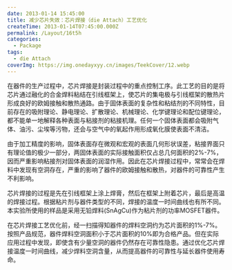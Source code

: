 ```yaml
---
date: 2013-01-14 15:45:00
title: 减少芯片失效：芯片焊接（die Attach）工艺优化
createTime: 2013-01-14T07:45:00.000Z
permalink: /Layout/16t5h
categories:
  - Package
tags:
  - die Attach
coverImg: https://img.onedayxyy.cn/images/TeekCover/12.webp
---
```


在器件的生产过程中，芯片焊接是封装过程中的重点控制工序。此工艺的目的是将芯片通过融化的合金焊料粘结在引线框架上，使芯片的集电极与引线框架的散热片形成良好的欧姆接触和散热通路。由于固体表面的复杂性和粘结剂的不同特性，目前存在的吸附理论、静电理论、扩散理论、机械理论、化学键理论和配位键理论，都不能单一地解释各种表面与粘接剂的粘接机理。任何一个固体表面都会吸附气体、油污、尘埃等污物，还会与空气中的氧起作用形成氧化膜使表面不清洁。

由于加工精度的影响，固体表面存在微观和宏观的表面几何形状误差，粘接界面只有理论值的极少一部分，两固体表面的实际接触面积仅占总几何面积的2%-7%，因而严重影响粘接剂对固体表面的润湿作用。因此在芯片焊接过程中，常常会在焊料中发现有空洞存在，严重的影响了器件的欧姆接触和散热，对器件的可靠性产生不利影响。

芯片焊接的过程是先在引线框架上涂上焊膏，然后在框架上附着芯片，最后是高温的焊接过程。根据粘片剂与器件类型的不同，焊接的温度一时间曲线也有所不同。本实验所使用的样品是采用无铅焊料(SnAgCu)作为粘片剂的功率MOSFET器件。

在芯片焊接工艺优化前，经一扫描得知器件的焊料空洞约为芯片面积的1%-7%。按照产品规范，器件焊料空洞面积小于芯片面积的10%即为合格产品。但在实际应用过程中发现，即使含有少量空洞的器件仍然存在可靠性隐患。通过优化芯片焊接温度一时间曲线，减少焊料空洞含量，从而提高器件的可靠性与延长器件使用寿命。
